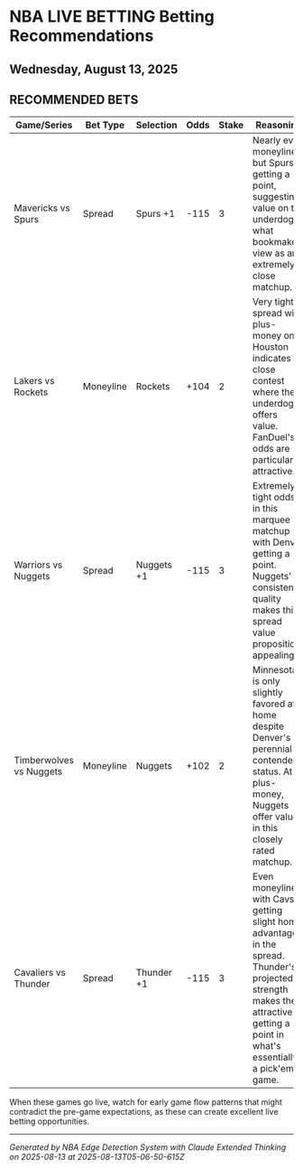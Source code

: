 # NBA LIVE BETTING Betting Recommendations
## Wednesday, August 13, 2025

## RECOMMENDED BETS
| Game/Series | Bet Type | Selection | Odds | Stake | Reasoning |
|-------------|----------|-----------|------|-------|-----------|
| Mavericks vs Spurs | Spread | Spurs +1 | -115 | 3 | Nearly even moneyline but Spurs getting a point, suggesting value on the underdog in what bookmakers view as an extremely close matchup. |
| Lakers vs Rockets | Moneyline | Rockets | +104 | 2 | Very tight spread with plus-money on Houston indicates a close contest where the underdog offers value. FanDuel's odds are particularly attractive. |
| Warriors vs Nuggets | Spread | Nuggets +1 | -115 | 3 | Extremely tight odds in this marquee matchup with Denver getting a point. Nuggets' consistent quality makes this spread value proposition appealing. |
| Timberwolves vs Nuggets | Moneyline | Nuggets | +102 | 2 | Minnesota is only slightly favored at home despite Denver's perennial contender status. At plus-money, Nuggets offer value in this closely rated matchup. |
| Cavaliers vs Thunder | Spread | Thunder +1 | -115 | 3 | Even moneyline with Cavs getting slight home advantage in the spread. Thunder's projected strength makes them attractive getting a point in what's essentially a pick'em game. |

When these games go live, watch for early game flow patterns that might contradict the pre-game expectations, as these can create excellent live betting opportunities.

---
*Generated by NBA Edge Detection System with Claude Extended Thinking on 2025-08-13 at 2025-08-13T05-06-50-615Z*
